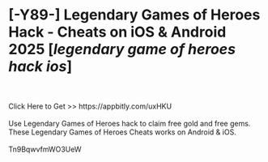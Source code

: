 # [-Y89-] Legendary Games of Heroes Hack - Cheats on iOS & Android 2025 [*legendary game of heroes hack ios*]
<br>
<br>Click Here to Get >> https://appbitly.com/uxHKU

<br>
<br>Use Legendary Games of Heroes hack to claim free gold and free gems. These Legendary Games of Heroes Cheats works on Android & iOS.
<br>
<br>Tn9BqwvfmWO3UeW

